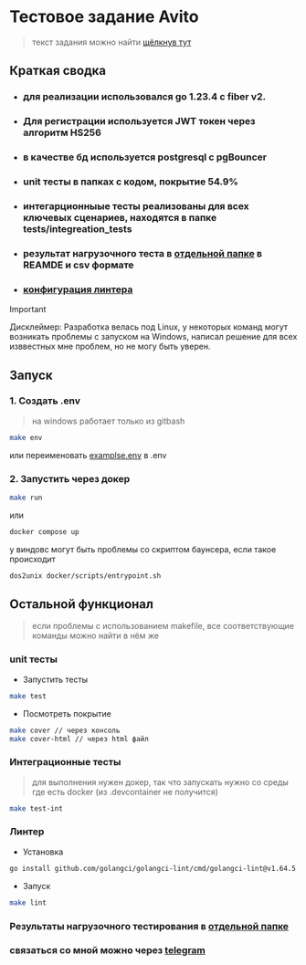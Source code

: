 # Тестовое задание Avito
> текст задания можно найти [щёлкнув тут](https://github.com/avito-tech/tech-internship/blob/main/Tech%20Internships/Backend/Backend-trainee-assignment-winter-2025/Backend-trainee-assignment-winter-2025.md) 

## Краткая сводка

- ### для реализации использовался go 1.23.4 с fiber v2.
- ### Для регистрации используется JWT токен через алгоритм HS256
- ### в качестве бд используется postgresql с pgBouncer
- ### unit тесты в папках с кодом, покрытие 54.9%
- ### интегарционныые тесты реализованы для всех ключевых сценариев, находятся в папке tests/integreation_tests 
- ### результат нагрузочного теста в [отдельной папке](tests/stress_test) в REAMDE и csv формате
- ### [конфигурация линтера](.golangci.yaml)


> [!IMPORTANT]  
> Дисклеймер: Разработка велась под Linux, у некоторых команд могут возникать проблемы с запуском на Windows, написал решение для всех изввестных мне проблем, но не могу быть уверен.


## Запуск

### 1. Создать .env
> на windows работает только из gitbash

```sh
make env 
```

или переименовать [examplse.env](example.env) в .env


### 2. Запустить через докер
```sh
make run
```

или

```sh
docker compose up
```

у виндовс могут быть проблемы со скриптом баунсера, если такое происходит
```sh
dos2unix docker/scripts/entrypoint.sh
```

## Остальной функционал
> если проблемы с использованием makefile, все соответствующие команды можно найти в нём же
### unit тесты

- Запустить тесты
```sh
make test
```

- Посмотреть покрытие
```sh
make cover // через консоль
make cover-html // через html файл
```


### Интеграционные тесты
> для выполнения нужен докер, так что запускать нужно со среды где есть docker (из .devcontainer не получится) <br>
```sh
make test-int
```


### Линтер

- Установка
```sh
go install github.com/golangci/golangci-lint/cmd/golangci-lint@v1.64.5
```

- Запуск
```sh
make lint
```


### Результаты нагрузочного тестирования в [отдельной папке](tests/stress_test)


### связаться со мной можно через [telegram](https://t.me/PanHater)
